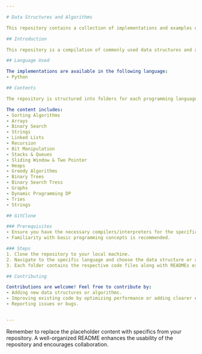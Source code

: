 ```yaml
---

# Data Structures and Algorithms

This repository contains a collection of implementations and examples of various data structures and algorithms in different programming languages. It’s intended to serve as a reference and learning resource for anyone interested in understanding these fundamental concepts in computer science.

## Introduction

This repository is a compilation of commonly used data structures and algorithms, implemented in multiple programming languages. The purpose is to provide clear, well-commented code for educational and reference purposes. Whether you’re a beginner or an experienced developer, this repository can serve as a helpful resource for understanding and implementing these foundational concepts.

## Language Used

The implementations are available in the following language:
- Python

## Contents

The repository is structured into folders for each programming language, containing separate subfolders for data structures and algorithms. Each folder includes Easy/Medium/Hard problems, explaining the contents and usage of the code.

The content includes:
- Sorting Algorithms
- Arrays
- Binary Search
- Strings
- Linked Lists
- Recursion
- Bit Manipulation
- Stacks & Queues
- Sliding Window & Two Pointer
- Heaps
- Greedy Algorithms
- Binary Trees
- Binary Search Tress
- Graphs
- Dynamic Programming DP
- Tries
- Strings

## GitClone

### Prerequisites
- Ensure you have the necessary compilers/interpreters for the specific language installed.
- Familiarity with basic programming concepts is recommended.

### Steps
1. Clone the repository to your local machine.
2. Navigate to the specific language and choose the data structure or algorithm you want to explore.
3. Each folder contains the respective code files along with READMEs explaining their usage and implementation details.

## Contributing

Contributions are welcome! Feel free to contribute by:
- Adding new data structures or algorithms.
- Improving existing code by optimizing performance or adding clearer explanations.
- Reporting issues or bugs.


---
```


Remember to replace the placeholder content with specifics from your repository. A well-organized README enhances the usability of the repository and encourages collaboration.
